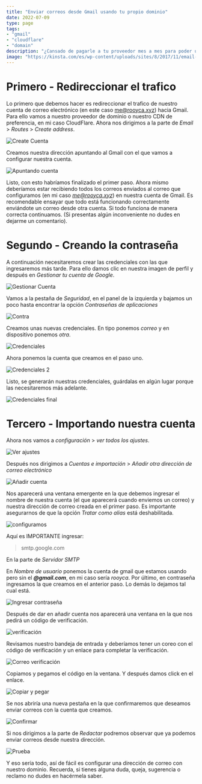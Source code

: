 ```yaml
---
title: "Enviar correos desde Gmail usando tu propio dominio"
date: 2022-07-09
type: page
tags: 
- "gmail"
- "cloudflare"
- "domain"
description: "¿Cansado de pagarle a tu proveedor mes a mes para poder usar tu(s) correo(s)? Pues ya no más porque hoy aprenderemos a configurar nuestras cuentas de correo con Gmail en cuatro sencillos pasos."
image: "https://kinsta.com/es/wp-content/uploads/sites/8/2017/11/email-marketing-software-1.png"
---
```


# Primero - Redireccionar el trafico

Lo primero que debemos hacer es redireccionar el trafico de nuestro cuenta de correo electrónico (en este caso me@rooyca.xyz) hacia Gmail. Para ello vamos a nuestro proveedor de dominio o nuestro CDN de preferencia, en mi caso CloudFlare. Ahora nos dirigimos a la parte de *Email* > *Routes* > *Create address*.

![Create Cuenta](https://res.cloudinary.com/rooyca/image/upload/c_scale,w_972/v1657979535/Blog/Imgs/domain-gmail/13_fmzgzs.png)

Creamos nuestra dirección apuntando al Gmail con el que vamos a configurar nuestra cuenta. 

![Apuntando cuenta](https://res.cloudinary.com/rooyca/image/upload/c_scale,w_972/v1657979535/Blog/Imgs/domain-gmail/14_sfypei.png)

Listo, con esto habríamos finalizado el primer paso. Ahora mismo deberíamos estar recibiendo todos los correos enviados al correo que configuramos (en mi caso *me@rooyca.xyz*) en nuestra cuenta de Gmail. Es recomendable ensayar que todo está funcionando correctamente enviándote un correo desde otra cuenta. Si todo funciona de manera correcta continuamos. (Si presentas algún inconveniente no dudes en dejarme un comentario).

# Segundo - Creando la contraseña

A continuación necesitaremos crear las credenciales con las que ingresaremos más tarde. Para ello damos clic en nuestra imagen de perfil y después en *Gestionar tu cuenta de Google*.

![Gestionar Cuenta](https://res.cloudinary.com/rooyca/image/upload/c_scale,w_972/v1657979532/Blog/Imgs/domain-gmail/1_ebmiie.png)

Vamos a la pestaña de *Seguridad*, en el panel de la izquierda y bajamos un poco hasta encontrar la opción *Contraseñas de aplicaciones* 

![Contra](https://res.cloudinary.com/rooyca/image/upload/c_scale,w_972/v1657979531/Blog/Imgs/domain-gmail/3_kvt0qx.png)

Creamos unas nuevas credenciales. En tipo ponemos *correo* y en dispositivo ponemos *otra*.

![Credenciales](https://res.cloudinary.com/rooyca/image/upload/v1657979532/Blog/Imgs/domain-gmail/4_mlc6mf.png)

Ahora ponemos la cuenta que creamos en el paso uno.

![Credenciales 2](https://res.cloudinary.com/rooyca/image/upload/v1657979532/Blog/Imgs/domain-gmail/5_gnv9s1.png)

Listo, se generarán nuestras credenciales, guárdalas en algún lugar porque las necesitaremos más adelante.

![Credenciales final](https://res.cloudinary.com/rooyca/image/upload/v1657979532/Blog/Imgs/domain-gmail/6_avvqqr.png)


# Tercero - Importando nuestra cuenta

Ahora nos vamos a *configuración* > *ver todos los ajustes*.

![Ver ajustes](https://res.cloudinary.com/rooyca/image/upload/c_scale,w_972/v1657979534/Blog/Imgs/domain-gmail/7_v5e61b.png)

Después nos dirigimos a *Cuentas e importación* > *Añadir otra dirección de correo electrónico*

![Añadir cuenta](https://res.cloudinary.com/rooyca/image/upload/v1657979534/Blog/Imgs/domain-gmail/8_ihlv58.png)

Nos aparecerá una ventana emergente en la que debemos ingresar el nombre de nuestra cuenta (el que aparecerá cuando enviemos un correo) y nuestra dirección de correo creada en el primer paso. Es importante asegurarnos de que la opción *Tratar como alias* está deshabilitada.

![configuramos](https://res.cloudinary.com/rooyca/image/upload/c_scale,w_972/v1657979535/Blog/Imgs/domain-gmail/9_fq5rqa.png)

Aquí es IMPORTANTE ingresar:

> smtp.google.com

En la parte de *Servidor SMTP*

En *Nombre de usuario* ponemos la cuenta de gmail que estamos usando pero sin el ***@gmail.com***, en mi caso sería *rooyca*. Por último, en contraseña ingresamos la que creamos en el anterior paso. Lo demás lo dejamos tal cual está.

![Ingresar contraseña](https://res.cloudinary.com/rooyca/image/upload/v1657979534/Blog/Imgs/domain-gmail/10_iexzfy.png)

Después de dar en añadir cuenta nos aparecerá una ventana en la que nos pedirá un código de verificación. 

![verificación ](https://res.cloudinary.com/rooyca/image/upload/v1657979536/Blog/Imgs/domain-gmail/11_kg2zfo.png)

Revisamos nuestro bandeja de entrada y deberíamos tener un coreo con el código de verificación y un enlace para completar la verificación.

![Correo verificación](https://res.cloudinary.com/rooyca/image/upload/v1657984028/Blog/Imgs/domain-gmail/16_dihmfj.png)

Copiamos y pegamos el código en la ventana. Y después damos click en el enlace.

![Copiar y pegar](https://res.cloudinary.com/rooyca/image/upload/c_scale,w_972/v1657984258/Blog/Imgs/domain-gmail/17_dedyye.png)

Se nos abriría una nueva pestaña en la que confirmaremos que deseamos enviar correos con la cuenta que creamos.

![Confirmar](https://res.cloudinary.com/rooyca/image/upload/v1657979531/Blog/Imgs/domain-gmail/18_hyncia.png)

Si nos dirigimos a la parte de *Redactar* podremos observar que ya podemos enviar correos desde nuestra dirección.

![Prueba](https://res.cloudinary.com/rooyca/image/upload/v1657979533/Blog/Imgs/domain-gmail/20_hqp1wp.png)


Y eso sería todo, así de fácil es configurar una dirección de correo con nuestro dominio. Recuerda, si tienes alguna duda, queja, sugerencia o reclamo no dudes en hacérmela saber.

